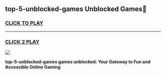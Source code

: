 
## top-5-unblocked-games Unblocked Games👋
<h3>
<a href="https://news.freeplayer.one?title=top-5-unblocked-games&ref=16F">CLICK TO PLAY</a></h3>
<hr>

<h3>
<a href="https://news.freeplayer.one?title=top-5-unblocked-games&ref=16F">CLICK 2 PLAY</a>
  
</h3>

<a href="https://news.freeplayer.one?title=top-5-unblocked-games&ref=16F/"><img src="https://clearcache.store/games.png"></a>


**top-5-unblocked-games games unblocked: Your Gateway to Fun and Accessible Online Gaming**
